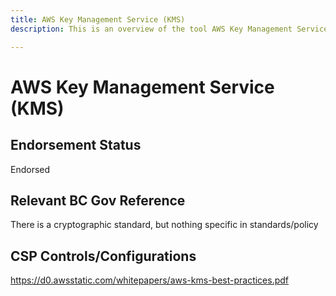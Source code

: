 ```yaml
---
title: AWS Key Management Service (KMS)
description: This is an overview of the tool AWS Key Management Service (KMS), and its current status  within BC Gov.

---
```

<!---
Note: this is a generated file.  You should not edit it directly.  Please check https://github.com/bcgov/cloud-pathfinder for details.
-->
# AWS Key Management Service (KMS)



## Endorsement Status
Endorsed

## Relevant BC Gov Reference
There is a cryptographic standard, but nothing specific in standards/policy


## CSP Controls/Configurations
<https://d0.awsstatic.com/whitepapers/aws-kms-best-practices.pdf>
